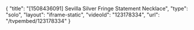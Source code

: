 {
    "title": "[1508436091] Sevilla Silver Fringe Statement Necklace",
    "type": "solo",
    "layout": "iframe-static",
    "videoId": "123178334",
    "url": "\/tvpembed\/123178334"
}